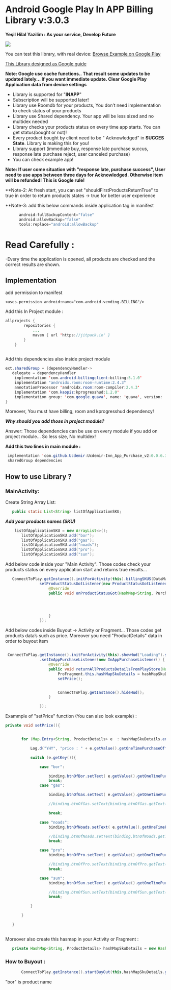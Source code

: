 # Android Google Play In APP Billing Library v:3.0.3 
**Yeşil Hilal Yazilim : As your service, Develop Future**

[![](https://jitpack.io/v/Ucdemir/Ucdemir-Inn_App_Purchase_v2.svg)](https://jitpack.io/#Ucdemir/Ucdemir-Inn_App_Purchase_v2)



You can test this library, with real device:
[Browse Example on Google Play](https://play.google.com/store/apps/details?id=yazilim.hilal.yesil.inn_app_purchase)

[This Library designed as Google guide](https://developer.android.com/google/play/billing/billing_library_overview)



**Note: Google use cache functions.. That result some updates to be updated lately... If you want immediate update. Clear Google Play Application data from device settings**



* Library is supported for "**INAPP**"
* Subscription  will be supported later!
* Library use Roomdb for your products, You don’t need implementation to check status of your products
* Library use Shared dependency. Your app will be less sized
and no multidex needed
* Library checks your products status on every time app starts. You can get status(bought or not)!
* Every product bought by client need to be " Acknowledged" in **SUCCES State**. Library is making this for you! 
* Library support (immediate buy, response late purchase succus, response late purchase reject, user canceled purchase)
* You can check example app!

 **Note: If user come situation with "**response late, purchase success**", User need to use apps between three days for
Acknowledged. Otherwise item will be refunded! This is Google rule!**

 **Note-2: At fresh start, you can set "shouldFirstProductsReturnTrue" to true in order to  return products states  -> true for better user experience
 
  **Note-3: add this below commands inside application tag  in manifest
  
  ```java
        android:fullBackupContent="false"
        android:allowBackup="false"
        tools:replace="android:allowBackup"
```

# Read Carefully : 
-Every time the application is opened, all products are checked and the correct results are shown.

## Implementation
add permission to manifest

```android
<uses-permission android:name="com.android.vending.BILLING"/>
```

Add this In Project module  :


```java
allprojects {
		repositories {
			...
			maven { url 'https://jitpack.io' }
		}
	}
	
```
 
Add this dependencies also inside project module



```java
ext.sharedGroup = {dependencyHandler->
   delegate = dependencyHandler
    implementation 'com.android.billingclient:billing:5.1.0'
    implementation "androidx.room:room-runtime:2.4.3"
    annotationProcessor 'androidx.room:room-compiler:2.4.3'
    implementation 'com.kaopiz:kprogresshud:1.2.0'
    implementation group: 'com.google.guava', name: 'guava', version: '11.0.2'
}
```
Moreover, You must have billing, room and kprogresshud dependency!

***Why should you add those in project module?***

Answer: Those  dependencies can be use on every module  if you add  on project module... So less size, No multidex!

  
  
 **Add this two lines in main module :**
 ```java
  implementation 'com.github.Ucdemir:Ucdemir-Inn_App_Purchase_v2:0.0.6.3'
  sharedGroup dependencies
```

## How to use Library ?        
### MainActivity:

Create String Array List:

 ```java
    public static List<String> listOfApplicationSKU;
```
 

***Add your products names (SKU)***


 ```java
     listOfApplicationSKU = new ArrayList<>();
        listOfApplicationSKU.add("bor");
        listOfApplicationSKU.add("gas");
        listOfApplicationSKU.add("noads");
        listOfApplicationSKU.add("pro");
        listOfApplicationSKU.add("sun");

  ``` 


Add below code inside your "Main Activity". Those codes check your products status on every application start and returns true results...
 ```java
    ConnectToPlay.getInstance().initForActivity(this).billingSKUS(DataManager.listOfApplicationSKU).startToWork(ConnectToPlay.CallType.CheckProductStatus).
                setProductStatusGotListener(new ProductStatusGotListener() {
                    @Override
                    public void onProductStatusGot(HashMap<String, Purchase> hashMapPurchaseDetails) {




                    }
                });
```

Add below codes inside Buyout -> Activity or Fragment... Those codes get products data’s such as price. Moreover you need "ProductDetails" data in order to buyout item

 ```java

  ConnectToPlay.getInstance().initForActivity(this).showHud("Loading").startToWork(ConnectToPlay.CallType.GetPriceProducts)
                .setInAppPurchaseListener(new InAppPurchaseListener() {
                    @Override
                    public void returnAllProductsDetailsFromPlayStore(HashMap<String,ProductDetails> hashMapSkuDetails) {
                        ProFragment.this.hashMapSkuDetails = hashMapSkuDetails;
                        setPrice();


                        ConnectToPlay.getInstance().hideHud();
                    }

                });
```

Exammple of "setPrice" function (You can also look example) : 

 ```java
private void setPrice(){


        for (Map.Entry<String, ProductDetails> e  : hashMapSkuDetails.entrySet()){

            Log.d("YHY", "price : " + e.getValue().getOneTimePurchaseOfferDetails().getFormattedPrice());

            switch (e.getKey()){

                case "bor":

                    binding.btnOfBor.setText( e.getValue().getOneTimePurchaseOfferDetails().getFormattedPrice());
                    break;
                case "gas":

                    binding.btnOfGas.setText( e.getValue().getOneTimePurchaseOfferDetails().getFormattedPrice());

                    //binding.btnOfGas.setText(binding.btnOfGas.getText()+" ("+  e.getValue().getOneTimePurchaseOfferDetails().getFormattedPrice()+")");

                    break;

                case "noads":
                    binding.btnOfNoads.setText( e.getValue().getOneTimePurchaseOfferDetails().getFormattedPrice());

                    //binding.btnOfNoads.setText(binding.btnOfNoads.getText()+" ("+  e.getValue().getOneTimePurchaseOfferDetails().getFormattedPrice()+")");
                    break;

                case "pro":
                    binding.btnOfPro.setText( e.getValue().getOneTimePurchaseOfferDetails().getFormattedPrice());

                    //binding.btnOfPro.setText(binding.btnOfPro.getText()+" ("+  e.getValue().getOneTimePurchaseOfferDetails().getFormattedPrice()+")");
                    break;

                case "sun":
                    binding.btnOfSun.setText( e.getValue().getOneTimePurchaseOfferDetails().getFormattedPrice());

                    //binding.btnOfSun.setText(binding.btnOfSun.getText()+" ("+  e.getValue().getOneTimePurchaseOfferDetails().getFormattedPrice()+")");
                    break;

            }

        }

    }
  
```

Moreover also create  this hasmap in your Activity or Fragment :

 ```java
    private HashMap<String, ProductDetails> hashMapSkuDetails = new HashMap<>();  
```

### How to Buyout : ###

 ```java
        ConnectToPlay.getInstance().startBuyOut(this,hashMapSkuDetails.get("bor")); 
```

"bor" is product name

